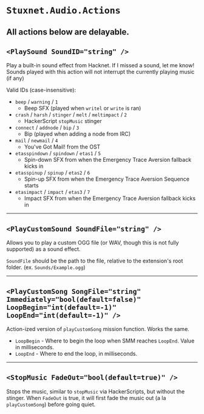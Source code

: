 # `Stuxnet.Audio.Actions`
All actions below are **delayable.**
---

## `<PlaySound SoundID="string" />`
Play a built-in sound effect from Hacknet. If I missed a sound, let me know!  
Sounds played with this action will not interrupt the currently playing music (if any)

Valid IDs (case-insensitive):
* `beep` / `warning` / `1`
    * Beep SFX (played when `writel` or `write` is ran)
* `crash` / `harsh` / `stinger` / `melt` / `meltimpact` / `2`
    * HackerScript `stopMusic` stinger
* `connect` / `addnode` / `bip` / `3`
    * Bip (played when adding a node from IRC)
* `mail` / `newmail` / `4`
    * You've Got Mail! from the OST
* `etasspindown` / `spindown` / `etas1` / `5`
    * Spin-down SFX from when the Emergency Trace Aversion fallback kicks in
* `etasspinup` / `spinup` / `etas2` / `6`
    * Spin-up SFX from when the Emergency Trace Aversion Sequence starts
* `etasimpact` / `impact` / `etas3` / `7`
    * Impact SFX from when the Emergency Trace Aversion fallback kicks in

---

## `<PlayCustomSound SoundFile="string" />`
Allows you to play a custom OGG file (or WAV, though this is not fully supported) as a sound effect.

`SoundFile` should be the path to the file, relative to the extension's root folder. (ex. `Sounds/Example.ogg`)

---

## `<PlayCustomSong SongFile="string" Immediately="bool(default=false)" LoopBegin="int(default=-1)" LoopEnd="int(default=-1)" />`
Action-ized version of `playCustomSong` mission function. Works the same.
* `LoopBegin` - Where to begin the loop when SMM reaches `LoopEnd`. Value in milliseconds.
* `LoopEnd` - Where to end the loop, in milliseconds.

---

## `<StopMusic FadeOut="bool(default=true)" />`
Stops the music, similar to `stopMusic` via HackerScripts, but without the stinger. When `FadeOut` is true, it will first fade the music out (a la `playCustomSong`) before going quiet.